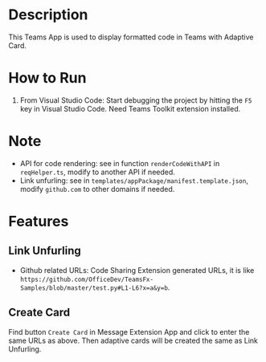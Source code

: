 # Description
This Teams App is used to display formatted code in Teams with Adaptive Card.

# How to Run

1. From Visual Studio Code: Start debugging the project by hitting the `F5` key in Visual Studio Code. Need Teams Toolkit extension installed.

# Note
- API for code rendering: see in function `renderCodeWithAPI` in `reqHelper.ts`, modify to another API if needed.
- Link unfurling: see in `templates/appPackage/manifest.template.json`, modify `github.com` to other domains if needed.

# Features
## Link Unfurling
- Github related URLs: Code Sharing Extension generated URLs, it is like `https://github.com/OfficeDev/TeamsFx-Samples/blob/master/test.py#L1-L6?x=a&y=b`.

## Create Card
Find button `Create Card` in Message Extension App and click to enter the same URLs as above.
Then adaptive cards will be created the same as Link Unfurling.
